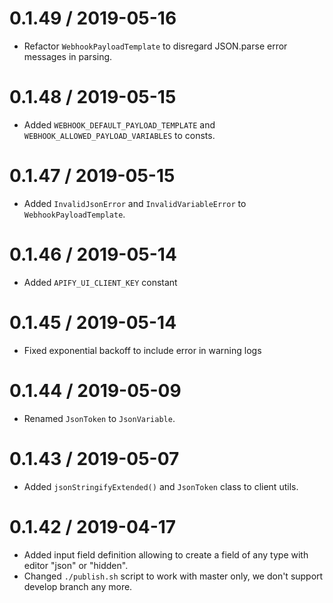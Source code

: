 0.1.49 / 2019-05-16
===================
- Refactor `WebhookPayloadTemplate` to disregard JSON.parse error messages in parsing.

0.1.48 / 2019-05-15
===================
- Added `WEBHOOK_DEFAULT_PAYLOAD_TEMPLATE` and `WEBHOOK_ALLOWED_PAYLOAD_VARIABLES` to consts.

0.1.47 / 2019-05-15
===================
- Added `InvalidJsonError` and `InvalidVariableError` to `WebhookPayloadTemplate`.

0.1.46 / 2019-05-14
===================
- Added `APIFY_UI_CLIENT_KEY` constant

0.1.45 / 2019-05-14
===================
- Fixed exponential backoff to include error in warning logs

0.1.44 / 2019-05-09
===================
- Renamed `JsonToken` to `JsonVariable`.

0.1.43 / 2019-05-07
===================
- Added `jsonStringifyExtended()` and `JsonToken` class to client utils.

0.1.42 / 2019-04-17
===================
- Added input field definition allowing to create a field of any type with editor "json" or "hidden".
- Changed `./publish.sh` script to work with master only, we don't support develop branch any more.

